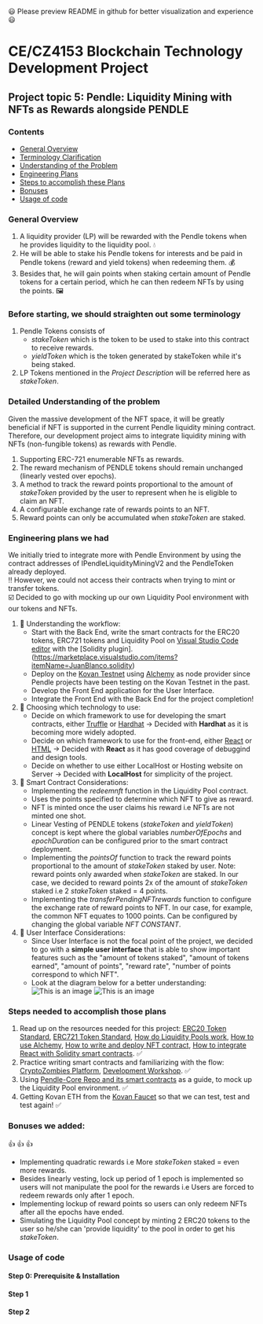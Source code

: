:smiley: Please preview README in github for better visualization and experience :smiley:
# CE/CZ4153 Blockchain Technology Development Project
## Project topic 5: Pendle: Liquidity Mining with NFTs as Rewards alongside PENDLE

### Contents
- [General Overview](#general-overview)
- [Terminology Clarification](#before-starting-we-should-straighten-out-some-terminology)
- [Understanding of the Problem](#detailed-understanding-of-the-problem)
- [Engineering Plans](#engineering-plans-we-had)
- [Steps to accomplish these Plans](#steps-needed-to-accomplish-these-plans)
- [Bonuses](#bonuses-we-added)
- [Usage of code](#usage-of-code)

### General Overview
1. A liquidity provider (LP) will be rewarded with the Pendle tokens when he provides liquidity to the liquidity pool. :droplet:
2. He will be able to stake his Pendle tokens for interests and be paid in Pendle tokens (reward and yield tokens) when redeeming them. :moneybag:
3. Besides that, he will gain points when staking certain amount of Pendle tokens for a certain period, which he can then redeem NFTs by using the points. :framed_picture:

### Before starting, we should straighten out some terminology
1. Pendle Tokens consists of 
    - _stakeToken_ which is the token to be used to stake into this contract to receive rewards.
    - _yieldToken_ which is the token generated by stakeToken while it's being staked.
2. LP Tokens mentioned in the *Project Description* will be referred here as _stakeToken_. 

### Detailed Understanding of the problem
Given the massive development of the NFT space, it will be greatly beneficial if NFT is supported in the current Pendle liquidity mining contract. Therefore, our development project aims to integrate liquidity mining with NFTs (non-fungible tokens) as rewards with Pendle.  
1. Supporting ERC-721 enumerable NFTs as rewards.
2. The reward mechanism of PENDLE tokens should remain unchanged (linearly vested over epochs).
3. A method to track the reward points proportional to the amount of _stakeToken_ provided by the user to represent when he is eligible to claim an NFT.
4. A configurable exchange rate of rewards points to an NFT.
5. Reward points can only be accumulated when _stakeToken_ are staked.

### Engineering plans we had
We initially tried to integrate more with Pendle Environment by using the contract addresses of IPendleLiquidityMiningV2 and the PendleToken already deployed. <br /> :bangbang: However, we could not access their contracts when trying to mint or transfer tokens. <br />
:ballot_box_with_check: Decided to go with mocking up our own Liquidity Pool environment with our tokens and NFTs.
1. :muscle: Understanding the workflow: <br />
    - Start with the Back End, write the smart contracts for the ERC20 tokens, ERC721 tokens and Liquidity Pool on [Visual Studio Code editor](https://code.visualstudio.com/) with the [Solidity plugin].(https://marketplace.visualstudio.com/items?itemName=JuanBlanco.solidity)
    - Deploy on the [Kovan Testnet](https://kovan.etherscan.io/) using [Alchemy](https://www.alchemy.com/) as node provider since Pendle projects have been testing on the Kovan Testnet in the past.
    - Develop the Front End application for the User Interface.
    - Integrate the Front End with the Back End for the project completion!
2. :muscle: Choosing which technology to use: <br />
    - Decide on which framework to use for developing the smart contracts, either [Truffle](https://trufflesuite.com/) or [Hardhat](https://hardhat.org/) -> Decided with **Hardhat** as it is becoming more widely adopted. <br />
    - Decide on which framework to use for the front-end, either [React](https://reactjs.org/) or [HTML](https://www.w3schools.com/html/) -> Decided with **React** as it has good coverage of debuggind and design tools. <br />
    - Decide on whether to use either LocalHost or Hosting website on Server -> Decided with **LocalHost** for simplicity of the project. <br />
3. :muscle: Smart Contract Considerations: <br />
    - Implementing the _redeemnft_ function in the Liquidity Pool contract. <br />
     - Uses the points specified to determine which NFT to give as reward. 
     - NFT is minted once the user claims his reward i.e NFTs are not minted one shot.
    - Linear Vesting of PENDLE tokens (_stakeToken_ and _yieldToken_) concept is kept where the global variables _numberOfEpochs_ and _epochDuration_ can be configured prior to the smart contract deployment.
    - Implementing the _pointsOf_ function to track the reward points proportional to the amount of _stakeToken_ staked by user. Note: reward points only awarded when _stakeToken_ are staked. In our case, we decided to reward points 2x of the amount of _stakeToken_ staked i.e 2 _stakeToken_ staked = 4 points.
    - Implementing the _transferPendingNFTrewards_ function to configure the exchange rate of reward points to NFT. In our case, for example, the common NFT equates to 1000 points. Can be configured by changing the global variable _NFT CONSTANT_.
4. :muscle: User Interface Considerations: <br />
    - Since User Interface is not the focal point of the project, we decided to go with a **simple user interface** that is able to show important features such as the "amount of tokens staked", "amount of tokens earned", "amount of points", "reward rate", "number of points correspond to which NFT".
    - Look at the diagram below for a better understanding: <br />
    ![This is an image](https://gateway.pinata.cloud/ipfs/QmNeznaBpTW14AJAbGk4CYZNxKjETTkjc6XjFwqKU1u17q)
    ![This is an image](https://gateway.pinata.cloud/ipfs/QmXH7MRXrGejYBm6a7sZBKzNHi9Mbc3XdrHaghyQWQwZiQ)

### Steps needed to accomplish those plans
1. Read up on the resources needed for this project: [ERC20 Token Standard](https://ethereum.org/en/developers/docs/standards/tokens/erc-20/), [ERC721 Token Standard](https://ethereum.org/en/developers/docs/standards/tokens/erc-721/), [How do Liquidity Pools work](https://academy.binance.com/en/articles/what-are-liquidity-pools-in-defi), [How to use Alchemy](https://www.alchemy.com/), [How to write and deploy NFT contract](https://ethereum.org/en/developers/tutorials/how-to-write-and-deploy-an-nft/), [How to integrate React with Solidity smart contracts](https://docs.alchemy.com/alchemy/tutorials/hello-world-smart-contract/part-4). :white_check_mark:
2. Practice writing smart contracts and familiarizing with the flow: [CryptoZombies Platform](https://cryptozombies.io/), [Development Workshop](https://github.com/BlockchainCourseNTU/hello-dapp/). :white_check_mark:
3. Using [Pendle-Core Repo and its smart contracts](https://github.com/pendle-finance/pendle-core) as a guide, to mock up the Liquidity Pool environment. :white_check_mark:
4. Getting Kovan ETH from the [Kovan Faucet](https://app.mycrypto.com/faucet) so that we can test, test and test again! :white_check_mark:

### Bonuses we added: 
:+1: :+1: :+1: 
- Implementing quadratic rewards i.e More _stakeToken_ staked = even more rewards.
- Besides linearly vesting, lock up period of 1 epoch is implemented so users will not manipulate the pool for the rewards i.e Users are forced to redeem rewards only after 1 epoch.
- Implementing lockup of reward points so users can only redeem NFTs after all the epochs have ended.
- Simulating the Liquidity Pool concept by minting 2 ERC20 tokens to the user so he/she can 'provide liquidity' to the pool in order to get his _stakeToken_.

### Usage of code 
#### Step 0: Prerequisite & Installation

#### Step 1

#### Step 2

